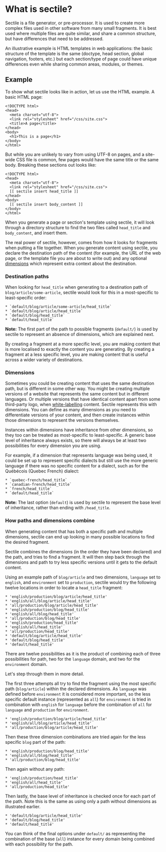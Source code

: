 What is sectile?
================

Sectile is a file generator, or pre-processor. It is used to create more
complex files used in other software from many small fragments. It is best
used where multiple files are quite similar, and share a common structure, but
have differences that need to be addressed.

An illustrative example is HTML templates in web applications: the basic
structure of the template is the same (doctype, head section, global
navigation, footers, etc.) but each section/type of page could have unique
differences even while sharing common areas, modules, or themes.


Example
-------

To show what sectile looks like in action, let us use the HTML example. A
basic HTML page:

    <!DOCTYPE html>
    <head>
      <meta charset="utf-8">
      <link rel="stylesheet" href="/css/site.css">
      <title>A page</title>
    </head>
    <body>
      <h1>This is a page</h1>
    </body>
    </html>

But while you are unlikely to vary from using UTF-8 on pages, and a site-wide
CSS file is common, few pages would have the same title or the same body.
Breaking these sections out looks like:

    <!DOCTYPE html>
    <head>
      <meta charset="utf-8">
      <link rel="stylesheet" href="/css/site.css">
      [[ sectile insert head_title ]]
    </head>
    <body>
      [[ sectile insert body_content ]]
    </body>
    </html>

When you generate a page or section's template using sectile, it will look
through a directory structure to find the two files called `head_title` and
`body_content`, and insert them.

The real power of sectile, however, comes from how it looks for fragments when
putting a file together. When you generate content using sectile, you declare
the destination path of the content (for example, the URL of the web page, or
the template file you are about to write out) and any optional
[dimensions](/dimensions/) which represent extra context about the
destination.

### Destination paths

When looking for `head_title` when generating to a destination path of
`blog/article/some-article`, sectile would look for this in a most-specific to
least-specific order:

    * `default/blog/article/some-article/head_title`
    * `default/blog/article/head_title`
    * `default/blog/head_title`
    * `default/head_title`

**Note:** The first part of the path to possible fragments (`default/`) is
used by sectile to represent an absence of dimensions, which are explained
next.

By creating a fragment at a more specific level, you are making content that
is more localised to exactly the content you are generating. By creating a
fragment at a less specific level, you are making content that is useful 
across a wider variety of destinations.

### Dimensions

Sometimes you could be creating content that uses the same destination path,
but is different in some other way. You might be creating multiple versions
of a website that represents the same content but in different languages. Or
multiple versions that have identical content apart from some third-party
logo, when [white-labelling](https://en.wikipedia.org/wiki/White-label_product)
content. Sectile represents this with dimensions. You can define as many
dimensions as you need to differentiate versions of your content, and then
create instances within those dimensions to represent the versions themselves.

Instances within dimensions have inheritance from other dimensions, so they
too can be treated as most-specific to least-specific. A generic base level of
inheritance always exists, so there will always be at least two possibilities
for every dimension you are using.

For example, if a dimension that represents language was being used, it could
be set up to represent specific dialects but still use the more generic
language if there was no specific content for a dialect, such as for the
Québécois (Quebec French) dialect:

    * `quebec-french/head_title`
    * `canadian-french/head_title`
    * `french/head_title`
    * `default/head_title`

**Note:** The last option (`default`) is used by sectile to represent the base
level of inheritance, rather than ending with `/head_title`.

### How paths and dimensions combine

When generating content that has both a specific path and multiple dimensions,
sectile can end up looking in many possible locations to find the desired
fragment.

Sectile combines the dimensions (in the order they have been declared) and the
path, and tries to find a fragment. It will then step back through the
dimensions and path to try less specific versions until it gets to the default
content.

Using an example path of `blog/article` and two dimensions, `language`
set to `english`, and `environment` set to `production`, sectile would try
the following twelve locations in order to locate a `head_title` fragment:

    * 'english/production/blog/article/head_title'
    * 'english/all/blog/article/head_title'
    * 'all/production/blog/article/head_title'
    * 'english/production/blog/head_title'
    * 'english/all/blog/head_title'
    * 'all/production/blog/head_title'
    * 'english/production/head_title'
    * 'english/all/head_title'
    * 'all/production/head_title'
    * 'default/blog/article/head_title'
    * 'default/blog/head_title'
    * 'default/head_title'

There are twelve possibilities as it is the product of combining each of
three possibilities for path, two for the `language` domain, and two for the
`environment` domain.

Let's step through them in more detail.

The first three attempts all try to find the fragment using the most specific
path (`blog/article`) within the declared dimensions. As `language` was
defined before `environment` it is considered more important, so the less
specific default instance (represented as `all`) for `environment` is tried in
combination with `english` for `language` before the combination of `all` for
`language` and `production` for `environment`.

    * 'english/production/blog/article/head_title'
    * 'english/all/blog/article/head_title'
    * 'all/production/blog/article/head_title'

Then these three dimension combinations are tried again for the less specific
`blog` part of the path:

    * 'english/production/blog/head_title'
    * 'english/all/blog/head_title'
    * 'all/production/blog/head_title'

Then again without any path:

    * 'english/production/head_title'
    * 'english/all/head_title'
    * 'all/production/head_title'

Then lastly, the base level of inheritance is checked once for each part of
the path. Note this is the same as using only a path without dimensions as
illustrated earlier.

    * 'default/blog/article/head_title'
    * 'default/blog/head_title'
    * 'default/head_title'

You can think of the final options under `default/` as representing the
combination of the base (`all`) instance for every domain being combined
with each possibility for the path.
